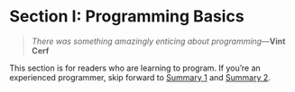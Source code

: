 # Section I: Programming Basics

> *There was something amazingly enticing about programming*—**Vint Cerf**

This section is for readers who are learning to program. If you’re an experienced programmer, skip forward to [Summary 1](./Chapter-15) and [Summary 2](./Chapter-29).

